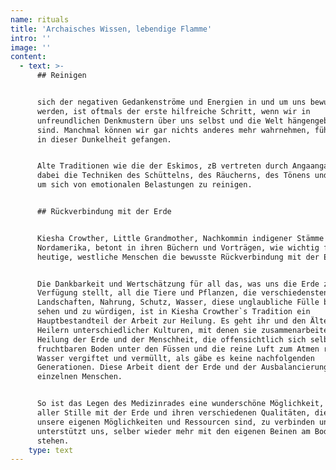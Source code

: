 ```yaml
---
name: rituals
title: 'Archaisches Wissen, lebendige Flamme'
intro: ''
image: ''
content:
  - text: >-
      ## Reinigen


      sich der negativen Gedankenströme und Energien in und um uns bewusst zu
      werden, ist oftmals der erste hilfreiche Schritt, wenn wir in
      unfreundlichen Denkmustern über uns selbst und die Welt hängengeblieben
      sind. Manchmal können wir gar nichts anderes mehr wahrnehmen, fühlen uns
      in dieser Dunkelheit gefangen.


      Alte Traditionen wie die der Eskimos, zB vertreten durch Angaangaq, nutzen
      dabei die Techniken des Schüttelns, des Räucherns, des Tönens und Singens,
      um sich von emotionalen Belastungen zu reinigen.


      ## Rückverbindung mit der Erde


      Kiesha Crowther, Little Grandmother, Nachkommin indigener Stämme in
      Nordamerika, betont in ihren Büchern und Vorträgen, wie wichtig für uns
      heutige, westliche Menschen die bewusste Rückverbindung mit der Erde ist.


      Die Dankbarkeit und Wertschätzung für all das, was uns die Erde zur
      Verfügung stellt, all die Tiere und Pflanzen, die verschiedensten
      Landschaften, Nahrung, Schutz, Wasser, diese unglaubliche Fülle bewusst zu
      sehen und zu würdigen, ist in Kiesha Crowther`s Tradition ein
      Hauptbestandteil der Arbeit zur Heilung. Es geht ihr und den Ältesten und
      Heilern unterschiedlicher Kulturen, mit denen sie zusammenarbeitet, um die
      Heilung der Erde und der Menschheit, die offensichtlich sich selbst den
      fruchtbaren Boden unter den Füssen und die reine Luft zum Atmen raubt, die
      Wasser vergiftet und vermüllt, als gäbe es keine nachfolgenden
      Generationen. Diese Arbeit dient der Erde und der Ausbalancierung des
      einzelnen Menschen.


      So ist das Legen des Medizinrades eine wunderschöne Möglichkeit, sich in
      aller Stille mit der Erde und ihren verschiedenen Qualitäten, die ja auch
      unsere eigenen Möglichkeiten und Ressourcen sind, zu verbinden und
      unterstützt uns, selber wieder mehr mit den eigenen Beinen am Boden zu
      stehen.
    type: text
---
```


